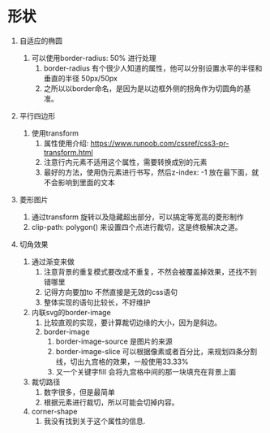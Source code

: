 # 形状

1. 自适应的椭圆
    1. 可以使用border-radius: 50% 进行处理
        1. border-radius 有个很少人知道的属性，他可以分别设置水平的半径和垂直的半径 50px/50px  
        2. 之所以以border命名，是因为是以边框外侧的拐角作为切圆角的基准。

2. 平行四边形
    1. 使用transform
        1. 属性使用介绍: https://www.runoob.com/cssref/css3-pr-transform.html
        2. 注意行内元素不适用这个属性，需要转换成别的元素
        3. 最好的方法，使用伪元素进行书写，然后z-index: -1 放在最下面，就不会影响到里面的文本

3. 菱形图片
    1. 通过transform 旋转以及隐藏超出部分，可以搞定等宽高的菱形制作
    2. clip-path: polygon() 来设置四个点进行裁切，这是终极解决之道。

4. 切角效果
    1. 通过渐变来做
        1. 注意背景的重复模式要改成不重复，不然会被覆盖掉效果，还找不到错哪里
        2. 记得方向要加to 不然直接是无效的css语句
        3. 整体实现的语句比较长，不好维护
    2. 内联svg的border-image
        1. 比较直观的实现，要计算裁切边缘的大小，因为是斜边。
        2. border-image
            1. border-image-source 是图片的来源
            2. border-image-slice 可以根据像素或者百分比，来规划四条分割线，切出九宫格的效果，一般使用33.33%
            3. 又一个关键字fill 会将九宫格中间的那一块填充在背景上面
    3. 裁切路径
        1. 数字很多，但是最简单
        2. 根据元素进行裁切，所以可能会切掉内容。
    4. corner-shape
        1. 我没有找到关于这个属性的信息.